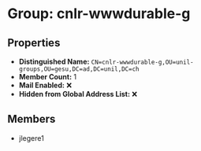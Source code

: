# Group: cnlr-wwwdurable-g

## Properties

- **Distinguished Name:** `CN=cnlr-wwwdurable-g,OU=unil-groups,OU=gesu,DC=ad,DC=unil,DC=ch`
- **Member Count:** 1
- **Mail Enabled:** ❌
- **Hidden from Global Address List:** ❌

## Members

- jlegere1
